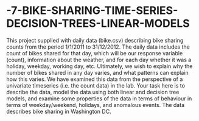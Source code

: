 # -7-BIKE-SHARING-TIME-SERIES-DECISION-TREES-LINEAR-MODELS

This project supplied with daily data (bike.csv) describing bike sharing counts from the period 1/1/2011 to 31/12/2012. The daily data includes the count of bikes shared for that day, which will be our response variable (count), information about the weather, and for each day whether it was a holiday, weekday, working day, etc. Ultimately, we wish to explain why the number of bikes shared in any day varies, and what patterns can explain how this varies. We have examined this data from the perspective of a univariate timeseries (i.e. the count data) in the lab. Your task here is to describe the data, model the data using both linear and decision tree models, and examine some properties of the data in terms of behaviour in terms of weekday/weekend, holidays, and anomalous events. The data describes bike sharing in Washington DC. 
